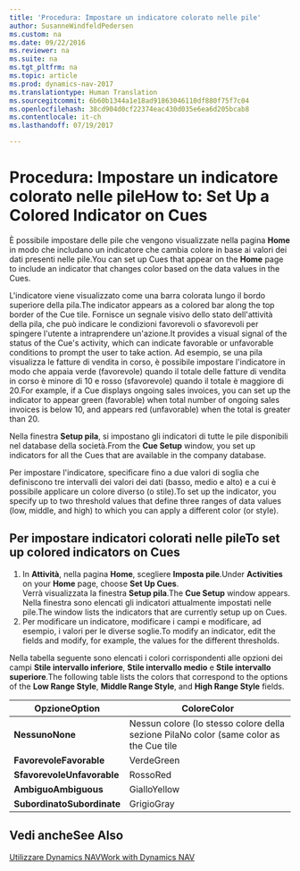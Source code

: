 ```yaml
---
title: 'Procedura: Impostare un indicatore colorato nelle pile'
author: SusanneWindfeldPedersen
ms.custom: na
ms.date: 09/22/2016
ms.reviewer: na
ms.suite: na
ms.tgt_pltfrm: na
ms.topic: article
ms.prod: dynamics-nav-2017
ms.translationtype: Human Translation
ms.sourcegitcommit: 6b60b1344a1e18ad91863046110df880f75f7c04
ms.openlocfilehash: 38cd904d0cf22374eac430d035e6ea6d205bcab8
ms.contentlocale: it-ch
ms.lasthandoff: 07/19/2017

---
```

    
# <a name="how-to-set-up-a-colored-indicator-on-cues"></a><span data-ttu-id="61173-102">Procedura: Impostare un indicatore colorato nelle pile</span><span class="sxs-lookup"><span data-stu-id="61173-102">How to: Set Up a Colored Indicator on Cues</span></span>
<span data-ttu-id="61173-103">È possibile impostare delle pile che vengono visualizzate nella pagina **Home** in modo che includano un indicatore che cambia colore in base ai valori dei dati presenti nelle pile.</span><span class="sxs-lookup"><span data-stu-id="61173-103">You can set up Cues that appear on the **Home** page to include an indicator that changes color based on the data values in the Cues.</span></span> 

<span data-ttu-id="61173-104">L'indicatore viene visualizzato come una barra colorata lungo il bordo superiore della pila.</span><span class="sxs-lookup"><span data-stu-id="61173-104">The indicator appears as a colored bar along the top border of the Cue tile.</span></span> <span data-ttu-id="61173-105">Fornisce un segnale visivo dello stato dell'attività della pila, che può indicare le condizioni favorevoli o sfavorevoli per spingere l'utente a intraprendere un'azione.</span><span class="sxs-lookup"><span data-stu-id="61173-105">It provides a visual signal of the status of the Cue's activity, which can indicate favorable or unfavorable conditions to prompt the user to take action.</span></span> <span data-ttu-id="61173-106">Ad esempio, se una pila visualizza le fatture di vendita in corso, è possibile impostare l'indicatore in modo che appaia verde (favorevole) quando il totale delle fatture di vendita in corso è minore di 10 e rosso (sfavorevole) quando il totale è maggiore di 20.</span><span class="sxs-lookup"><span data-stu-id="61173-106">For example, if a Cue displays ongoing sales invoices, you can set up the indicator to appear green (favorable) when total number of ongoing sales invoices is below 10, and appears red (unfavorable) when the total is greater than 20.</span></span>

<span data-ttu-id="61173-107">Nella finestra **Setup pila**, si impostano gli indicatori di tutte le pile disponibili nel database della società.</span><span class="sxs-lookup"><span data-stu-id="61173-107">From the **Cue Setup** window, you set up indicators for all the Cues that are available in the company database.</span></span>

<span data-ttu-id="61173-108">Per impostare l'indicatore, specificare fino a due valori di soglia che definiscono tre intervalli dei valori dei dati (basso, medio e alto) e a cui è possibile applicare un colore diverso (o stile).</span><span class="sxs-lookup"><span data-stu-id="61173-108">To set up the indicator, you specify up to two threshold values that define three ranges of data values (low, middle, and high) to which you can apply a different color (or style).</span></span>

## <a name="to-set-up-colored-indicators-on-cues"></a><span data-ttu-id="61173-109">Per impostare indicatori colorati nelle pile</span><span class="sxs-lookup"><span data-stu-id="61173-109">To set up colored indicators on Cues</span></span>
1. <span data-ttu-id="61173-110">In **Attività**, nella pagina **Home**, scegliere **Imposta pile**.</span><span class="sxs-lookup"><span data-stu-id="61173-110">Under **Activities** on your **Home** page, choose **Set Up Cues**.</span></span>  
<span data-ttu-id="61173-111">Verrà visualizzata la finestra **Setup pila**.</span><span class="sxs-lookup"><span data-stu-id="61173-111">The **Cue Setup** window appears.</span></span> <span data-ttu-id="61173-112">Nella finestra sono elencati gli indicatori attualmente impostati nelle pile.</span><span class="sxs-lookup"><span data-stu-id="61173-112">The window lists the indicators that are currently setup up on Cues.</span></span>
2. <span data-ttu-id="61173-113">Per modificare un indicatore, modificare i campi e modificare, ad esempio, i valori per le diverse soglie.</span><span class="sxs-lookup"><span data-stu-id="61173-113">To modify an indicator, edit the fields and modify, for example, the values for the different thresholds.</span></span>  

<span data-ttu-id="61173-114">Nella tabella seguente sono elencati i colori corrispondenti alle opzioni dei campi **Stile intervallo inferiore**, **Stile intervallo medio** e **Stile intervallo superiore**.</span><span class="sxs-lookup"><span data-stu-id="61173-114">The following table lists the colors that correspond to the options of the **Low Range Style**, **Middle Range Style**, and **High Range Style** fields.</span></span>

|<span data-ttu-id="61173-115">Opzione</span><span class="sxs-lookup"><span data-stu-id="61173-115">Option</span></span>|<span data-ttu-id="61173-116">Colore</span><span class="sxs-lookup"><span data-stu-id="61173-116">Color</span></span>|
|------|-----|
|<span data-ttu-id="61173-117">**Nessuno**</span><span class="sxs-lookup"><span data-stu-id="61173-117">**None**</span></span>|<span data-ttu-id="61173-118">Nessun colore (lo stesso colore della sezione Pila</span><span class="sxs-lookup"><span data-stu-id="61173-118">No color (same color as the Cue tile</span></span>|
|<span data-ttu-id="61173-119">**Favorevole**</span><span class="sxs-lookup"><span data-stu-id="61173-119">**Favorable**</span></span>|<span data-ttu-id="61173-120">Verde</span><span class="sxs-lookup"><span data-stu-id="61173-120">Green</span></span>|
|<span data-ttu-id="61173-121">**Sfavorevole**</span><span class="sxs-lookup"><span data-stu-id="61173-121">**Unfavorable**</span></span>|<span data-ttu-id="61173-122">Rosso</span><span class="sxs-lookup"><span data-stu-id="61173-122">Red</span></span>|
|<span data-ttu-id="61173-123">**Ambiguo**</span><span class="sxs-lookup"><span data-stu-id="61173-123">**Ambiguous**</span></span>|<span data-ttu-id="61173-124">Giallo</span><span class="sxs-lookup"><span data-stu-id="61173-124">Yellow</span></span>|
|<span data-ttu-id="61173-125">**Subordinato**</span><span class="sxs-lookup"><span data-stu-id="61173-125">**Subordinate**</span></span>|<span data-ttu-id="61173-126">Grigio</span><span class="sxs-lookup"><span data-stu-id="61173-126">Gray</span></span>|

## <a name="see-also"></a><span data-ttu-id="61173-127">Vedi anche</span><span class="sxs-lookup"><span data-stu-id="61173-127">See Also</span></span>
[<span data-ttu-id="61173-128">Utilizzare Dynamics NAV</span><span class="sxs-lookup"><span data-stu-id="61173-128">Work with Dynamics NAV</span></span>](ui-work-product.md)


